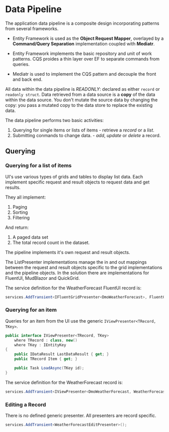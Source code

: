 #  Data Pipeline

The application data pipeline is a composite design incorporating patterns from several frameworks.

- Entity Framework is used as the **Object Request Mapper**, overlayed by a **Command/Query Separation** implementation coupled with **Mediatr**. 

- Entity Framework implements the basic repository and unit of work patterns.  CQS proides a thin layer over EF to separate commands from queries.  

- Mediatr is used to implement the CQS pattern and decouple the front and back end.


All data within the data pipeline is *READONLY*: declared as either `record` or `readonly struct`.  Data retrieved from a data source is a **copy** of the data within the data source.  You don't mutate the source data by changing the copy: you pass a mutated copy to the data store to replace the existing data.

The data pipeline performs two basic activities:

1. Querying for single items or lists of items - retrieve a *record* or a *list*.
2. Submitting conmands to change data. - *add*, *update* or *delete* a record.

## Querying

### Querying for a list of items

UI's use various types of grids and tables to display list data.  Each implement specific request and result objects to request data and get results.

They all implement:

1. Paging
1. Sorting
1. Filtering 

And return:

1. A paged data set
2. The total record count in the dataset.

The pipeline implements it's own request and result objects.

The ListPresenter implementations manage the in and out mappings between the request and result objects specific to the grid implementations and the pipeline objects.  In the solution there are implementations for FluentUI, MudBlazor and QuickGrid. 

The service definition for the WeatherForecast FluentUI record is:

```csharp
services.AddTransient<IFluentGridPresenter<DmoWeatherForecast>, FluentGridPresenter<DmoWeatherForecast>>();
```

### Querying for an item

Queries for an item from the UI use the generic `IViewPresenter<TRecord, TKey>`.

```csharp
public interface IViewPresenter<TRecord, TKey>
    where TRecord : class, new()
    where TKey : IEntityKey
{
    public IDataResult LastDataResult { get; }
    public TRecord Item { get; }

    public Task LoadAsync(TKey id);
}
```

The service definition for the WeatherForecast record is:

```csharp
services.AddTransient<IViewPresenter<DmoWeatherForecast, WeatherForecastId>, ViewPresenter<DmoWeatherForecast, WeatherForecastId>>();
```

### Editing a Record

There is no defined generic presenter.  All presenters are record specific.

```csharp
services.AddTransient<WeatherForecastEditPresenter>();
```
